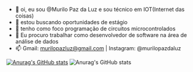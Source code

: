 - 👋 oi, eu sou @Murilo Paz da Luz e sou técnico em IOT(Internet das coisas)
- 👀 estou buscando oportunidades de estágio
- 🌱 tenho como foco programação de circuitos microcontrolados
- 💞️ Eu procuro trabalhar como desenvolvedor de software na área de análise de dados
- 📫 Gmail: murilopazluz@gmail.com | Instagram: @murilopazdaluz

[![Anurag's GitHub stats](https://github-readme-stats.vercel.app/api?username=anuraghazra)](https://github.com/Murilopl07/github-readme-stats&theme=radical)
![Anurag's GitHub stats](https://github-readme-stats.vercel.app/api?username=Murilopl07&show_icons=true&theme=radical)

